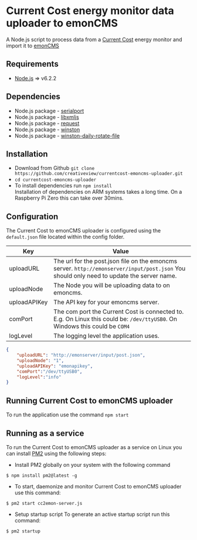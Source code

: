 # Current Cost energy monitor data uploader to emonCMS
A Node.js script to process data from a [Current Cost](http://www.currentcost.com/) energy monitor and import it to [emonCMS](https://emoncms.org/)



## Requirements 
- [Node.js](https://nodejs.org/en/) => v6.2.2

## Dependencies
 - Node.js package - [serialport](https://www.npmjs.com/package/serialport)
 - Node.js package - [libxmljs](https://www.npmjs.com/package/libxmljs)
 - Node.js package - [request](https://www.npmjs.com/package/request)
 - Node.js package - [winston](https://www.npmjs.com/package/winston)
 - Node.js package - [winston-daily-rotate-file](https://www.npmjs.com/package/winston-daily-rotate-file)

## Installation

- Download from Github ```git clone https://github.com/creativeview/currentcost-emoncms-uploader.git```
- ```cd currentcost-emoncms-uploader```
- To install dependencies run ```npm install```  
Installation of dependencies on ARM systems takes a long time. On a Raspberry Pi Zero this can take over 30mins.

## Configuration
The Current Cost to emonCMS uploader is configured using the `default.json` file located within the config folder. 

| Key          | Value                                                                                                                                          |
|--------------|------------------------------------------------------------------------------------------------------------------------------------------------|
| uploadURL    | The url for the post.json file on the emoncms server.  ```http://emonserver/input/post.json``` You should only need to update the server name. |
| uploadNode   | The Node you will be uploading data to on emoncms.                                                                                             |
| uploadAPIKey | The API key for your emoncms server.                                                                                                           |
| comPort      | The com port the Current Cost is connected to. E.g. On Linux this could be: ```/dev/ttyUSB0```. On Windows this could be ```COM4```            |
| logLevel     | The logging level the application uses.                                                                                                        |


```json 
{
    "uploadURL": "http://emonserver/input/post.json",
    "uploadNode": "1",
    "uploadAPIKey": "emonapikey",
    "comPort":"/dev/ttyUSB0",
    "logLevel":"info"
}
```

## Running Current Cost to emonCMS uploader
To run the application use the command ```npm start```

## Running as a service
To run the Current Cost to emonCMS uploader as a service on Linux you can install [PM2](http://pm2.keymetrics.io/) using the following steps:

- Install PM2 globally on your system with the following command
```
$ npm install pm2@latest -g
```

- To start, daemonize and monitor Current Cost to emonCMS uploader use this command: 
```
$ pm2 start cc2emon-server.js
```

- Setup startup script
To generate an active startup script run this command: 
```
$ pm2 startup
```




